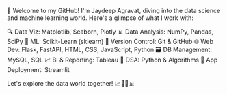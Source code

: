 👋 Welcome to my GitHub! I'm Jaydeep Agravat, diving into the data science and machine learning world. Here's a glimpse of what I work with:

🔍 Data Viz: Matplotlib, Seaborn, Plotly
📊 Data Analysis: NumPy, Pandas, SciPy
🤖 ML: Scikit-Learn (sklearn)
🧪 Version Control: Git & GitHub
🌐 Web Dev: Flask, FastAPI, HTML, CSS, JavaScript, Python
🗃️ DB Management: MySQL, SQL
📈 BI & Reporting: Tableau
🧠 DSA: Python & Algorithms
🚀 App Deployment: Streamlit

Let's explore the data world together! 📈🤖🌐📊
